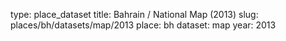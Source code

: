 type: place_dataset
title: Bahrain / National Map (2013)
slug: places/bh/datasets/map/2013
place: bh
dataset: map
year: 2013
